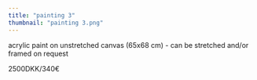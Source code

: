 ```yaml
---
title: "painting 3"
thumbnail: "painting 3.png"
---
```

acrylic paint on unstretched canvas (65x68 cm) - can be stretched and/or framed on request


2500DKK/340€